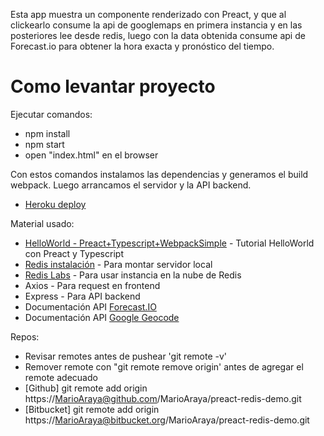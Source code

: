 Esta app muestra un componente renderizado con Preact, y que al clickearlo consume la api de googlemaps en primera instancia y en las posteriores lee desde redis, luego con la data obtenida consume api de Forecast.io para obtener la hora exacta y pronóstico del tiempo.

# Como levantar proyecto

Ejecutar comandos: 
- npm install
- npm start
- open "index.html" en el browser

Con estos comandos instalamos las dependencias y generamos el build webpack.
Luego arrancamos el servidor y la API backend.

- [Heroku deploy](https://cryptic-retreat-74751.herokuapp.com/)

Material usado:
- [HelloWorld - Preact+Typescript+WebpackSimple](https://medium.com/@shakyShane/hello-world-with-preact-jsx-typescript-6d70cf2ebf01) - Tutorial HelloWorld con Preact y Typescript
- [Redis instalación](https://github.com/MSOpenTech/redis/releases) - Para montar servidor local
- [Redis Labs](https://redislabs.com)  - Para usar instancia en la nube de Redis
- Axios - Para request en frontend
- Express - Para API backend
- Documentación API [Forecast.IO](https://darksky.net/dev/docs)
- Documentación API [Google Geocode](https://developers.google.com/maps/documentation/geocoding/start)

Repos:
- Revisar remotes antes de pushear 'git remote -v'
- Remover remote con "git remote remove origin' antes de agregar el remote adecuado
- [Github] git remote add origin https://MarioAraya@github.com/MarioAraya/preact-redis-demo.git
- [Bitbucket] git remote add origin https://MarioAraya@bitbucket.org/MarioAraya/preact-redis-demo.git